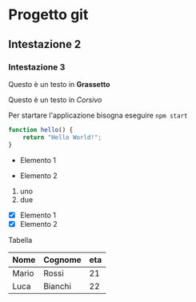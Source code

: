 # Progetto git

## Intestazione 2

### Intestazione 3

Questo è un testo in **Grassetto**

Questo è un testo in *Corsivo*

Per startare l'applicazione bisogna eseguire `npm start`

```javascript
function hello() {
    return "Hello World!";
}
```

* Elemento 1
- Elemento 2

1. uno
2. due

* [X] Elemento 1
* [X] Elemento 2

Tabella

| Nome  | Cognome | eta |
| ----- | ------- | --- |
| Mario | Rossi   | 21  |
| Luca  | Bianchi | 22  |
